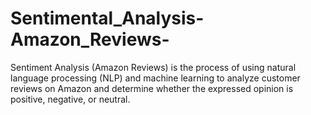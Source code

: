 # Sentimental_Analysis-Amazon_Reviews-
Sentiment Analysis (Amazon Reviews) is the process of using natural language processing (NLP) and machine learning to analyze customer reviews on Amazon and determine whether the expressed opinion is positive, negative, or neutral. 
